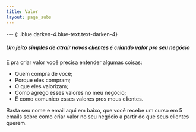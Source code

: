 ```yaml
---
title: Valor
layout: page_subs
---
```


--- {: .blue.darken-4.blue-text.text-darken-4}
  
##### Um jeito simples de atrair novos clientes é criando valor pro seu negócio

E pra criar valor você precisa entender algumas coisas:

* Quem compra de você;
* Porque eles compram;
* O que eles valorizam;
* Como agrego esses valores no meu negócio;
* E como comunico esses valores pros meus clientes.

Basta seu nome e email aqui em baixo, que você recebe um curso em 5 emails sobre como criar valor no seu negócio a partir do que seus clientes querem.